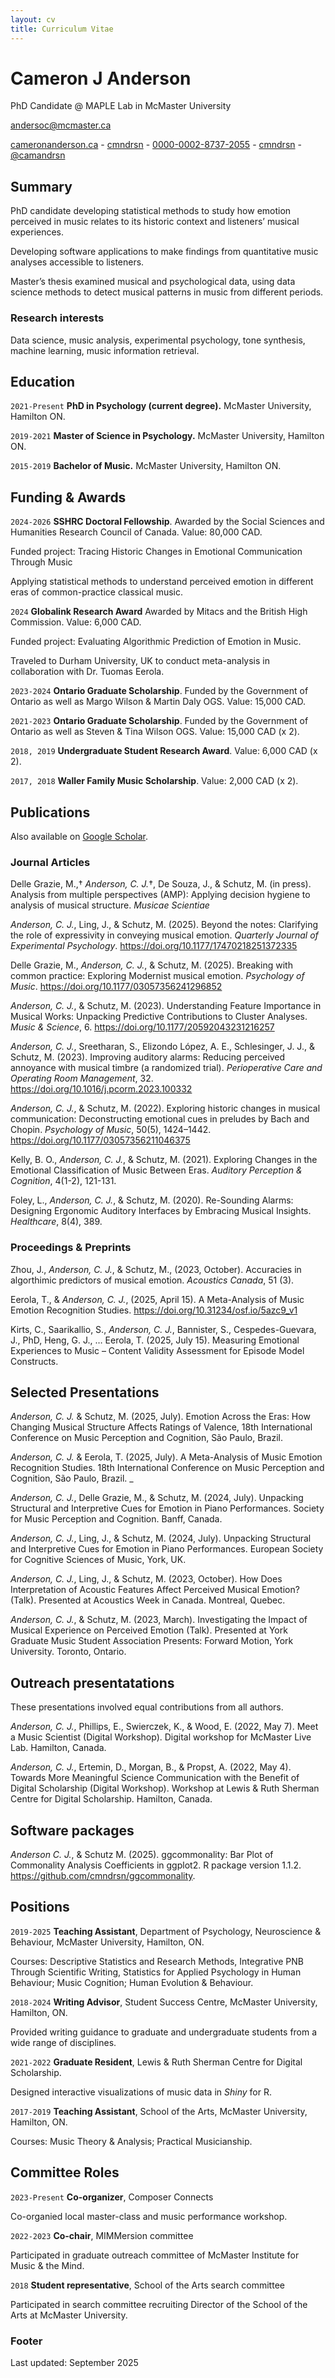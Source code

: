 ```yaml
---
layout: cv
title: Curriculum Vitae
---
```

# Cameron J Anderson
PhD Candidate @ MAPLE Lab in McMaster University

<a href="andersoc@mcmaster.ca"><i class="fa-solid fa-envelope"></i> andersoc@mcmaster.ca</a> 

<div id="webaddress">
  <a href="https://cameronanderson.ca"><i class="fa-solid fa-house"></i> cameronanderson.ca</a> - 
  <a href="https://github.com/cmndrsn"><i class="fa-brands fa-github"></i> cmndrsn</a> - 
  <a href="https://orcid.org/0000-0002-8737-2055"><i class="fa-brands fa-orcid"></i> 0000-0002-8737-2055</a> - 
  <a href="https://www.linkedin.com/in/cmndrsn/"><i class="fa-brands fa-linkedin"></i> cmndrsn</a> - 
  <a href="https://camandrsn.bsky.social"><i class="fa-brands fa-bluesky"></i> @camandrsn</a>
</div>


## Summary

PhD candidate developing statistical methods to study how emotion perceived in music
relates to its historic context and listeners’ musical experiences.

Developing software applications to make findings from quantitative music analyses
accessible to listeners.

Master’s thesis examined musical and psychological data, using data science methods
to detect musical patterns in music from different periods.

### Research interests

Data science, music analysis, experimental psychology, tone synthesis, machine learning, music information retrieval.

## Education

`2021-Present`
__PhD in Psychology (current degree).__ McMaster University, Hamilton ON.

`2019-2021`
__Master of Science in Psychology.__ McMaster University, Hamilton ON.

`2015-2019`
__Bachelor of Music.__ McMaster University, Hamilton ON.

## Funding & Awards

`2024-2026`
**SSHRC Doctoral Fellowship**. Awarded by the Social Sciences and Humanities Research Council of Canada. Value: 80,000 CAD.

Funded project: Tracing Historic Changes in Emotional Communication Through Music

Applying statistical methods to understand perceived emotion in different eras of common-practice classical music.

`2024`
**Globalink Research Award** Awarded by Mitacs and the British High Commission. Value: 6,000 CAD.

Funded project: Evaluating Algorithmic Prediction of Emotion in Music.

Traveled to Durham University, UK to conduct meta-analysis in collaboration with Dr. Tuomas Eerola.

`2023-2024`
**Ontario Graduate Scholarship**. Funded by the Government of Ontario as well as Margo Wilson & Martin Daly OGS. Value: 15,000 CAD.

`2021-2023`
**Ontario Graduate Scholarship**. Funded by the Government of Ontario as well as Steven & Tina Wilson OGS. Value: 15,000 CAD (x 2).

`2018, 2019`
**Undergraduate Student Research Award**. Value: 6,000 CAD (x 2).

`2017, 2018`
**Waller Family Music Scholarship**. Value: 2,000 CAD (x 2).

## Publications

Also available on <a href="https://scholar.google.com/citations?user=_HmS4aQAAAAJ&hl=en&oi=ao"><i class="fa-brands fa-google-scholar"></i> Google Scholar</a>.

### Journal Articles

Delle Grazie, M.,† *Anderson, C. J.*†, De Souza, J., & Schutz, M. (in press). Analysis from multiple perspectives (AMP): Applying decision hygiene to analysis of musical structure. *Musicae Scientiae*

*Anderson, C. J.*, Ling, J., & Schutz, M. (2025). Beyond the notes: Clarifying the role of expressivity in conveying musical emotion. *Quarterly Journal of Experimental Psychology*. https://doi.org/10.1177/17470218251372335

Delle Grazie, M., *Anderson, C. J.*, & Schutz, M. (2025). Breaking with common practice: Exploring Modernist musical emotion. _Psychology of Music_. https://doi.org/10.1177/03057356241296852

*Anderson, C. J.*, & Schutz, M. (2023). Understanding Feature Importance in Musical Works: Unpacking Predictive Contributions to Cluster Analyses. _Music & Science_, 6. https://doi.org/10.1177/20592043231216257

*Anderson, C. J.*, Sreetharan, S., Elizondo López, A. E., Schlesinger, J. J., & Schutz, M. (2023). Improving auditory alarms: Reducing perceived annoyance with musical timbre (a randomized trial). _Perioperative Care and Operating Room Management_, 32. https://doi.org/10.1016/j.pcorm.2023.100332

*Anderson, C. J.*, & Schutz, M. (2022). Exploring historic changes in musical communication: Deconstructing emotional cues in preludes by Bach and Chopin. _Psychology of Music_, 50(5), 1424–1442. https://doi.org/10.1177/03057356211046375

Kelly, B. O., *Anderson, C. J.*, & Schutz, M. (2021). Exploring Changes in the Emotional Classification of Music Between Eras. _Auditory Perception & Cognition_, 4(1-2), 121-131.

Foley, L., *Anderson, C. J.*, & Schutz, M. (2020). Re-Sounding Alarms: Designing Ergonomic Auditory Interfaces by Embracing Musical Insights. _Healthcare_, 8(4), 389.

### Proceedings & Preprints

Zhou, J., *Anderson, C. J.*, & Schutz, M., (2023, October). Accuracies in algorthimic predictors of musical emotion. _Acoustics Canada_, 51 (3).

Eerola, T., & _Anderson, C. J._, (2025, April 15). A Meta-Analysis of Music Emotion Recognition Studies. https://doi.org/10.31234/osf.io/5azc9_v1

Kirts, C., Saarikallio, S., _Anderson, C. J._, Bannister, S., Cespedes-Guevara, J., PhD, Heng, G. J., … Eerola, T. (2025, July 15). Measuring Emotional Experiences to Music – Content Validity Assessment for Episode Model Constructs. 

## Selected Presentations

_Anderson, C. J._ & Schutz, M. (2025, July). Emotion Across the Eras: How Changing Musical Structure Affects Ratings of Valence, 18th International Conference on Music Perception and Cognition, São Paulo, Brazil. 

_Anderson, C. J._ & Eerola, T. (2025, July). A Meta-Analysis of Music Emotion Recognition Studies. 18th International Conference on Music Perception and Cognition, São Paulo, Brazil. _

_Anderson, C. J._, Delle Grazie, M., & Schutz, M. (2024, July). Unpacking Structural and Interpretive Cues for Emotion in Piano Performances. Society for Music Perception and Cognition. Banff, Canada. 

_Anderson, C. J._, Ling, J., & Schutz, M. (2024, July). Unpacking Structural and Interpretive Cues for Emotion in Piano Performances. European Society for Cognitive Sciences of Music, York, UK. 

_Anderson, C. J._, Ling, J., & Schutz, M. (2023, October). How Does Interpretation of Acoustic Features Affect Perceived Musical Emotion? (Talk). Presented at Acoustics Week in Canada. Montreal, Quebec. 

_Anderson, C. J._, & Schutz, M. (2023, March). Investigating the Impact of Musical Experience on Perceived Emotion (Talk). Presented at York Graduate Music Student Association Presents: Forward Motion, York University. Toronto, Ontario. 

## Outreach presentatations

These presentations involved equal contributions from all authors.

_Anderson, C. J._, Phillips, E., Swierczek, K., & Wood, E. (2022, May 7). Meet a Music Scientist (Digital Workshop). Digital workshop for McMaster Live Lab. Hamilton, Canada. 

_Anderson, C. J._, Ertemin, D., Morgan, B., & Propst, A. (2022, May 4). Towards More Meaningful Science Communication with the Benefit of Digital Scholarship (Digital Workshop). Workshop at Lewis & Ruth Sherman Centre for Digital Scholarship. Hamilton, Canada.

## Software packages

_Anderson C. J._, & Schutz M. (2025). ggcommonality: Bar Plot of Commonality Analysis Coefficients in ggplot2. R package version 1.1.2. https://github.com/cmndrsn/ggcommonality.

## Positions

`2019-2025`
__Teaching Assistant__, Department of Psychology, Neuroscience & Behaviour, McMaster University, Hamilton, ON.

Courses: Descriptive Statistics and Research Methods, Integrative PNB Through Scientific Writing, Statistics for Applied Psychology in Human Behaviour; Music Cognition; Human Evolution & Behaviour.

`2018-2024`
__Writing Advisor__, Student Success Centre, McMaster University, Hamilton, ON.

Provided writing guidance to graduate and undergraduate students from a wide range of disciplines.

`2021-2022` __Graduate Resident__, Lewis & Ruth Sherman Centre for Digital Scholarship.

Designed interactive visualizations of music data in *Shiny* for R.

`2017-2019` __Teaching Assistant__, School of the Arts, McMaster University, Hamilton, ON.

Courses: Music Theory & Analysis; Practical Musicianship.

## Committee Roles

`2023-Present` __Co-organizer__, Composer Connects 

Co-organied local master-class and music performance workshop.

`2022-2023` __Co-chair__, MIMMersion committee

Participated in graduate outreach committee of McMaster Institute for Music & the Mind.

`2018` __Student representative__, School of the Arts search committee

Participated in search committee recruiting Director of the School of the Arts at McMaster University.

### Footer

Last updated: September 2025



